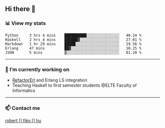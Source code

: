 ## Hi there 👋

### 📊 View my stats

<!--START_SECTION:waka-->
```text
Python     3 hrs 4 mins    ██████████░░░░░░░░░░░░░░░   40.24 % 
Haskell    2 hrs 4 mins    ██████▓░░░░░░░░░░░░░░░░░░   27.01 % 
Markdown   1 hr 29 mins    █████░░░░░░░░░░░░░░░░░░░░   19.56 % 
Erlang     47 mins         ██▓░░░░░░░░░░░░░░░░░░░░░░   10.25 % 
JSON       5 mins          ▒░░░░░░░░░░░░░░░░░░░░░░░░   01.20 % 
```
<!--END_SECTION:waka-->


---

### 🔭 I’m currently working on
- [RefactorErl](https://plc.inf.elte.hu/erlang/) and Erlang LS integration
- Teaching Haskell to first semester students @ELTE Faculty of Informatics

---



### 📫 Contact me
[robert [] fiko [] hu](mailto:robert@fiko.hu)



<!--
**robertfiko/robertfiko** is a ✨ _special_ ✨ repository because its `README.md` (this file) appears on your GitHub profile.

Here are some ideas to get you started:

- 🔭 I’m currently working on ...
- 🌱 I’m currently learning ...
- 👯 I’m looking to collaborate on ...
- 🤔 I’m looking for help with ...
- 💬 Ask me about ...
- 📫 How to reach me: ...
- 😄 Pronouns: ...
- ⚡ Fun fact: ...
-->
